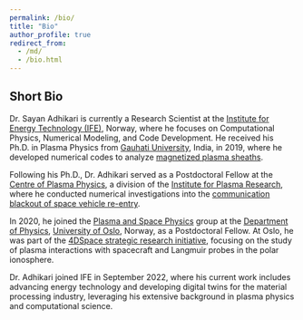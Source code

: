 ```yaml
---
permalink: /bio/
title: "Bio"
author_profile: true
redirect_from: 
  - /md/
  - /bio.html
---
```


## Short Bio

Dr. Sayan Adhikari is currently a Research Scientist at the [Institute for Energy Technology (IFE)](https://ife.no/en/), Norway, where he focuses on Computational Physics, Numerical Modeling, and Code Development. He received his Ph.D. in Plasma Physics from [Gauhati University](http://gauhati.ac.in/), India, in 2019, where he developed numerical codes to analyze [magnetized plasma sheaths](https://www.researchgate.net/project/Magnetized-Plasma-Sheath).

Following his Ph.D., Dr. Adhikari served as a Postdoctoral Fellow at the [Centre of Plasma Physics](http://www.cppipr.res.in/), a division of the [Institute for Plasma Research](http://www.ipr.res.in/), where he conducted numerical investigations into the [communication blackout of space vehicle re-entry](https://www.spaceacademy.net.au/spacelink/blackout.htm).

In 2020, he joined the [Plasma and Space Physics](https://www.mn.uio.no/fysikk/english/research/groups/plasma/index.html) group at the [Department of Physics](https://www.mn.uio.no/fysikk/english/), [University of Oslo](https://www.uio.no/english/), Norway, as a Postdoctoral Fellow. At Oslo, he was part of the [4DSpace strategic research initiative](https://www.mn.uio.no/fysikk/english/research/projects/4dspace/), focusing on the study of plasma interactions with spacecraft and Langmuir probes in the polar ionosphere.

Dr. Adhikari joined IFE in September 2022, where his current work includes advancing energy technology and developing digital twins for the material processing industry, leveraging his extensive background in plasma physics and computational science.
